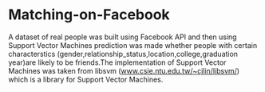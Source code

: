 # Matching-on-Facebook
A dataset of real people was built using Facebook API and then using Support Vector Machines prediction was made whether people with certain characterstics (gender,relationship_status,location,college,graduation year)are likely to be friends.The implementation of Support Vector Machines was taken from libsvm (www.csie.ntu.edu.tw/~cjlin/libsvm/) which is a library for Support Vector Machines.
